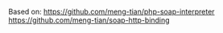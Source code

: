 Based on:
https://github.com/meng-tian/php-soap-interpreter
https://github.com/meng-tian/soap-http-binding
